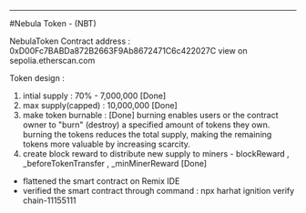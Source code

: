 
-------------------------------------------------------------
#Nebula Token - (NBT)

NebulaToken Contract address : 0xD00Fc7BABDa872B2663F9Ab8672471C6c422027C
view on sepolia.etherscan.com


Token design : 
1. intial supply : 70% - 7,000,000  [Done]
2. max supply(capped) : 10,000,000 [Done]
3. make token burnable : [Done]
burning enables users or the contract owner to "burn" (destroy) a specified amount of tokens they own.
burning the tokens reduces the total supply, making the remaining tokens more valuable by increasing scarcity.
4. create block reward to distribute new supply to miners - blockReward , _beforeTokenTransfer , _minMinerReward [Done]

 * flattened the smart contract on Remix IDE
 * verified the smart contract through command : npx harhat ignition verify chain-11155111

